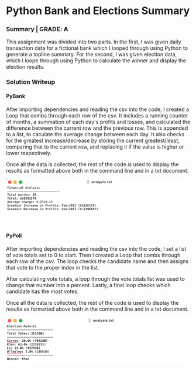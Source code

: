 # Python Bank and Elections Summary

### Summary | GRADE: A
This assignment was divided into two parts. In the first, I was given daily transaction data for a fictional bank which I looped through using Python to generate a topline summary. For the second, I was given election data, which I loope through using Python to calculate the winner and display the election results.

### Solution Writeup
#### PyBank
After importing dependencies and reading the csv into the code, I created a Loop that combs through each row of the csv. It includes a running counter of months, a summation of each day's profits and losses, and calculated the difference between the current row and the previous row. This is appended to a list, to caculate the average change between each day. It also checks for the greatest increase/decrease by storing the current greatest/least, comparing that to the current row, and replacing it if the value is higher or lower respectively. 

Once all the data is collected, the rest of the code is used to display the results as formatted above both in the command line and in a txt document.

![Bank Summary](images/bank_summary.png)

#### PyPoll
After importing dependencies and reading the csv into the code, I set a list of vote totals set to 0 to start. Then I created a Loop that combs through each row of the csv. The loop checks the candidate name and then assigns that vote to the proper index in the list. 

After calculating vote totals, a loop through the vote totals list was used to change that number into a percent. Lastly, a final loop checks which candidate has the most votes. 

Once all the data is collected, the rest of the code is used to display the results as formatted above both in the command line and in a txt document.

![Poll Summary](images/poll_summary.png)
